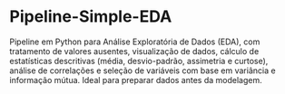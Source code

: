# Pipeline-Simple-EDA
Pipeline em Python para Análise Exploratória de Dados (EDA), com tratamento de valores ausentes, visualização de dados, cálculo de estatísticas descritivas (média, desvio-padrão, assimetria e curtose), análise de correlações e seleção de variáveis com base em variância e informação mútua. Ideal para preparar dados antes da modelagem.
